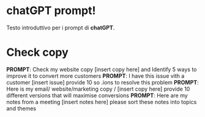 # chatGPT prompt!

Testo introduttivo per i prompt di **chatGPT**.


# Check copy


**PROMPT**: Check my website copy [insert copy here] and Identify 5 ways to improve it to convert more customers 
**PROMPT**: I have this issue vith a customer [insert issue] provide 10 so .ions to resolve this problem 
**PROMPT**: Here is my email/ website/marketing copy / [insert copy here] provide 10 different versions that will maximise conversions 
**PROMPT**: Here are my notes from a meeting [insert notes here] please sort these notes into topics and themes
